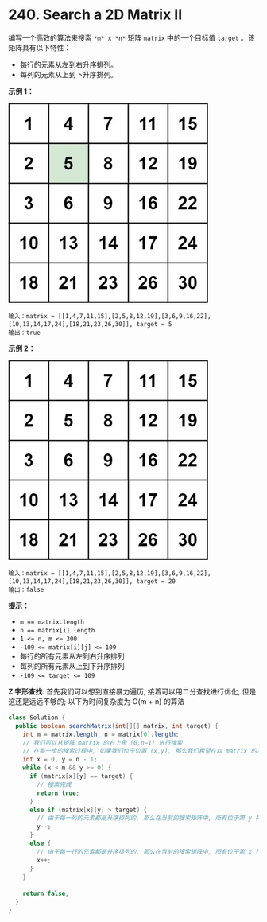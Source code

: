 # 240. Search a 2D Matrix II

编写一个高效的算法来搜索 `*m* x *n*` 矩阵 `matrix` 中的一个目标值 `target` 。该矩阵具有以下特性：

-   每行的元素从左到右升序排列。
-   每列的元素从上到下升序排列。

 

**示例 1：**

![img](assets/searchgrid2.jpg)

```
输入：matrix = [[1,4,7,11,15],[2,5,8,12,19],[3,6,9,16,22],[10,13,14,17,24],[18,21,23,26,30]], target = 5
输出：true
```

**示例 2：**

![img](assets/searchgrid.jpg)

```
输入：matrix = [[1,4,7,11,15],[2,5,8,12,19],[3,6,9,16,22],[10,13,14,17,24],[18,21,23,26,30]], target = 20
输出：false
```

 

**提示：**

-   `m == matrix.length`
-   `n == matrix[i].length`
-   `1 <= n, m <= 300`
-   `-109 <= matrix[i][j] <= 109`
-   每行的所有元素从左到右升序排列
-   每列的所有元素从上到下升序排列
-   `-109 <= target <= 109`



**Z 字形查找**: 首先我们可以想到直接暴力遍历, 接着可以用二分查找进行优化, 但是这还是远远不够的; 以下为时间复杂度为 O(m + n) 的算法

```java
class Solution {
  public boolean searchMatrix(int[][] matrix, int target) {
    int m = matrix.length, n = matrix[0].length;
    // 我们可以从矩阵 matrix 的右上角 (0,n−1) 进行搜索
    // 在每一步的搜索过程中, 如果我们位于位置 (x,y), 那么我们希望在以 matrix 的左下角为左下角, 以 (x,y) 为右上角的矩阵中进行搜索, 即行的范围为 [x,m−1], 列的范围为 [0,y]
    int x = 0, y = n - 1; 
    while (x < m && y >= 0) {
      if (matrix[x][y] == target) {
        // 搜索完成
        return true;
      }
      else if (matrix[x][y] > target) {
        // 由于每一列的元素都是升序排列的, 那么在当前的搜索矩阵中, 所有位于第 y 列的元素都是严格大于 target 的, 因此我们可以将它们全部忽略, 即将 y 减少 1
        y--;
      }
      else {
        // 由于每一行的元素都是升序排列的, 那么在当前的搜索矩阵中, 所有位于第 x 行的元素都是严格小于 target 的, 因此我们可以将它们全部忽略, 即将 x 增加 1
        x++;
      }
    }

    return false;
  }
}
```

